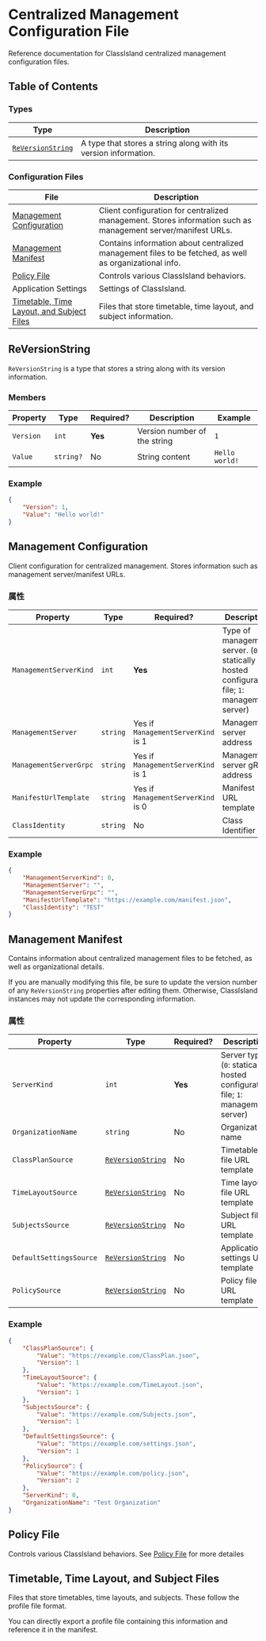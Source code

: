 # Centralized Management Configuration File

Reference documentation for ClassIsland centralized management configuration files.

## Table of Contents

### Types

| Type | Description |
| -- | -- |
| [`ReVersionString`](#reversionstring) | A type that stores a string along with its version information. |

### Configuration Files

| File | Description |
| -- | -- |
| [Management Configuration](#mgmt-configure) | Client configuration for centralized management. Stores information such as management server/manifest URLs. |
| [Management Manifest](#mgmt-manifest) | Contains information about centralized management files to be fetched, as well as organizational info. |
| [Policy File](#mgmt-policy) | Controls various ClassIsland behaviors. |
| Application Settings | Settings of ClassIsland. |
| [Timetable, Time Layout, and Subject Files](#mgmt-profile) | Files that store timetable, time layout, and subject information. |

<a id="ReVersionString"></a>

## ReVersionString

`ReVersionString` is a type that stores a string along with its version information.

### Members

| Property | Type | Required? | Description | Example |
| -- | -- | -- | -- | -- |
| `Version` | `int` | **Yes** | Version number of the string | `1` |
| `Value` | `string?` | No | String content | `Hello world!` |

### Example

```json
{
    "Version": 1,
    "Value": "Hello world!"
}
```

<a id="mgmt-configure"></a>

## Management Configuration

Client configuration for centralized management. Stores information such as management server/manifest URLs.

### 属性

| Property | Type | Required? | Description | Example |
| -- | -- | -- | -- | -- |
| `ManagementServerKind` | `int` | **Yes** | Type of management server. (`0`: statically hosted configuration file; `1`: management server) | `0` |
| `ManagementServer` | `string` | Yes if `ManagementServerKind` is 1 | Management server address | `https://example.com:23333` |
| `ManagementServerGrpc` | `string` | Yes if `ManagementServerKind` is 1 | Management server gRPC address | `https://example.com:23333` |
| `ManifestUrlTemplate` | `string` | Yes if `ManagementServerKind` is 0 | Manifest URL template | `https://example.com/manifest.json` |
| `ClassIdentity` | `string` | No | Class Identifier | `1-101` |

### Example

```json
{
    "ManagementServerKind": 0,
    "ManagementServer": "",
    "ManagementServerGrpc": "",
    "ManifestUrlTemplate": "https://example.com/manifest.json",
    "ClassIdentity": "TEST"
}
```

<a id="mgmt-manifest"></a>

## Management Manifest

Contains information about centralized management files to be fetched, as well as organizational details.

If you are manually modifying this file, be sure to update the version number of any `ReVersionString` properties after editing them. Otherwise, ClassIsland instances may not update the corresponding information.

### 属性

| Property | Type | Required? | Description | Example |
| -- | -- | -- | -- | -- |
| `ServerKind` | `int` | **Yes** | Server type (`0`: statically hosted configuration file; `1`: management server) | `0` |
| `OrganizationName` | `string` | No | Organization name | `⌈黑塔⌋空间站` |
| `ClassPlanSource` | [`ReVersionString`](#ReVersionString) | No | Timetable file URL template | -- |
| `TimeLayoutSource` | [`ReVersionString`](#ReVersionString) | No | Time layout file URL template | -- |
| `SubjectsSource` | [`ReVersionString`](#ReVersionString) | No | Subject file URL template | -- |
| `DefaultSettingsSource` | [`ReVersionString`](#ReVersionString) | No | Application settings URL template | -- |
| `PolicySource` | [`ReVersionString`](#ReVersionString) | No | Policy file URL template | -- |

### Example

```json
{
    "ClassPlanSource": {
        "Value": "https://example.com/ClassPlan.json",
        "Version": 1
    },
    "TimeLayoutSource": {
        "Value": "https://example.com/TimeLayout.json",
        "Version": 1
    },
    "SubjectsSource": {
        "Value": "https://example.com/Subjects.json",
        "Version": 1
    },
    "DefaultSettingsSource": {
        "Value": "https://example.com/settings.json",
        "Version": 1
    },
    "PolicySource": {
        "Value": "https://example.com/policy.json",
        "Version": 2
    },
    "ServerKind": 0,
    "OrganizationName": "Test Organization"
}
```

<a id="mgmt-policy"></a>

## Policy File

Controls various ClassIsland behaviors. See [Policy File](policy.md) for more detailes

<a id="mgmt-profile"></a>

## Timetable, Time Layout, and Subject Files

Files that store timetables, time layouts, and subjects. These follow the profile file format.

You can directly export a profile file containing this information and reference it in the manifest.
